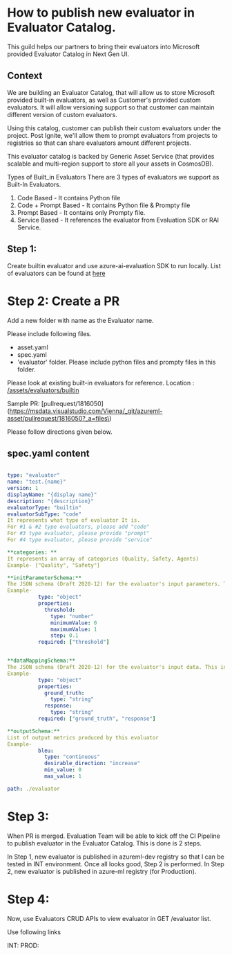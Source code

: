 
# How to publish new evaluator in Evaluator Catalog.

This guild helps our partners to bring their evaluators into Microsoft provided Evaluator Catalog in Next Gen UI. 

## Context

We are building an Evaluator Catalog, that will allow us to store Microsoft provided built-in evaluators, as well as Customer's provided custom evaluators. It will allow versioning support so that customer can maintain different version of custom evaluators.

Using this catalog, customer can publish their custom evaluators under the project. Post Ignite, we'll allow them to prompt evaluators from projects to registries so that can share evaluators amount different projects.

This evaluator catalog is backed by Generic Asset Service (that provides scalable and multi-region support to store all your assets in CosmosDB).

Types of Built_in Evaluators
There are 3 types of evaluators we support as Built-In Evaluators.

1. Code Based - It contains Python file
2. Code + Prompt Based - It contains Python file & Prompty file
3. Prompt Based - It contains only Prompty file.
4. Service Based - It references the evaluator from Evaluation SDK or RAI Service.

## Step 1:

Create builtin evaluator and use azure-ai-evaluation SDK to run locally. 
List of evaluators can be found at [here](https://github.com/Azure/azure-sdk-for-python/tree/main/sdk/evaluation/azure-ai-evaluation/azure/ai/evaluation/_evaluators)

# Step 2: Create a PR 
Add a new folder with name as the Evaluator name. 

Please include following files. 

* asset.yaml
* spec.yaml
* 'evaluator' folder. Please include python files and prompty files in this folder.

Please look at existing built-in evaluators for reference. 
Location : [/assets/evaluators/builtin](https://msdata.visualstudio.com/Vienna/_git/azureml-asset?path=/assets/evaluators/builtin)

Sample PR: [pullrequest/1816050](https://msdata.visualstudio.com/Vienna/_git/azureml-asset/pullrequest/1816050?_a=files\)

Please follow directions given below. 

## spec.yaml content

```yml

type: "evaluator"
name: "test.{name}"
version: 1
displayName: "{display name}"
description: "{description}"
evaluatorType: "builtin"
evaluatorSubType: "code"
It represents what type of evaluator It is. 
For #1 & #2 type evaluators, please add "code"
For #3 type evaluator, please provide "prompt"
For #4 type evaluator, please provide "service"

**categories: **
It represents an array of categories (Quality, Safety, Agents)
Example- ["Quality", "Safety"]

**initParameterSchema:**
The JSON schema (Draft 2020-12) for the evaluator's input parameters. This includes parameters like type, properties, required.
Example-
          type: "object"
          properties:
            threshold:
              type: "number"
              minimumValue: 0
              maximumValue: 1
              step: 0.1
          required: ["threshold"]


**dataMappingSchema:**
The JSON schema (Draft 2020-12) for the evaluator's input data. This includes parameters like type, properties, required.
Example-
          type: "object"
          properties:
            ground_truth:
              type: "string"
            response:
              type: "string"
          required: ["ground_truth", "response"]

**outputSchema:**
List of output metrics produced by this evaluator
Example-
          bleu:
            type: "continuous"
            desirable_direction: "increase"
            min_value: 0
            max_value: 1

path: ./evaluator
```

# Step 3: 
When PR is merged. Evaluation Team will be able to kick off the CI Pipeline to publish evaluator in the Evaluator Catalog. 
This is done is 2 steps. 

In Step 1, new evaluator is published in azureml-dev registry so that I can be tested in INT environment. Once all looks good, Step 2 is performed.
In Step 2, new evaluator is published in azure-ml registry (for Production).


# Step 4: 
Now, use Evaluators CRUD APIs to view evaluator in GET /evaluator list. 

Use following links

INT: 
PROD: 